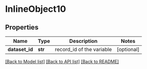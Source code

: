 # InlineObject10

## Properties
Name | Type | Description | Notes
------------ | ------------- | ------------- | -------------
**dataset_id** | **str** | record_id of the variable | [optional] 

[[Back to Model list]](../README.md#documentation-for-models) [[Back to API list]](../README.md#documentation-for-api-endpoints) [[Back to README]](../README.md)


